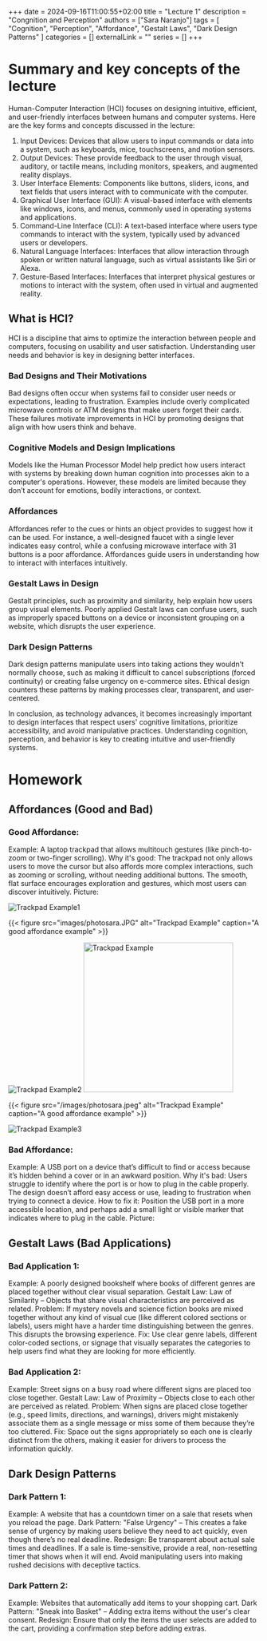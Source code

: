+++
date = 2024-09-16T11:00:55+02:00
title = "Lecture 1"
description = "Congnition and Perception"
authors = ["Sara Naranjo"]
tags = [
    "Cognition",
    "Perception",
    "Affordance",
    "Gestalt Laws",
    "Dark Design Patterns"
    ]
categories = []
externalLink = ""
series = []
+++

# Summary and key concepts of the lecture 
Human-Computer Interaction (HCI) focuses on designing intuitive, efficient, and user-friendly interfaces between humans and computer systems. Here are the key forms and concepts discussed in the lecture:

1. Input Devices:
Devices that allow users to input commands or data into a system, such as keyboards, mice, touchscreens, and motion sensors.
2. Output Devices:
These provide feedback to the user through visual, auditory, or tactile means, including monitors, speakers, and augmented reality displays.
3. User Interface Elements:
Components like buttons, sliders, icons, and text fields that users interact with to communicate with the computer.
4. Graphical User Interface (GUI):
A visual-based interface with elements like windows, icons, and menus, commonly used in operating systems and applications.
5. Command-Line Interface (CLI):
A text-based interface where users type commands to interact with the system, typically used by advanced users or developers.
6. Natural Language Interfaces:
Interfaces that allow interaction through spoken or written natural language, such as virtual assistants like Siri or Alexa.
7. Gesture-Based Interfaces:
Interfaces that interpret physical gestures or motions to interact with the system, often used in virtual and augmented reality.

## What is HCI?
HCI is a discipline that aims to optimize the interaction between people and computers, focusing on usability and user satisfaction. Understanding user needs and behavior is key in designing better interfaces.

### Bad Designs and Their Motivations
Bad designs often occur when systems fail to consider user needs or expectations, leading to frustration. Examples include overly complicated microwave controls or ATM designs that make users forget their cards. These failures motivate improvements in HCI by promoting designs that align with how users think and behave.

### Cognitive Models and Design Implications
Models like the Human Processor Model help predict how users interact with systems by breaking down human cognition into processes akin to a computer's operations. However, these models are limited because they don’t account for emotions, bodily interactions, or context.

### Affordances
Affordances refer to the cues or hints an object provides to suggest how it can be used. For instance, a well-designed faucet with a single lever indicates easy control, while a confusing microwave interface with 31 buttons is a poor affordance. Affordances guide users in understanding how to interact with interfaces intuitively.

### Gestalt Laws in Design
Gestalt principles, such as proximity and similarity, help explain how users group visual elements. Poorly applied Gestalt laws can confuse users, such as improperly spaced buttons on a device or inconsistent grouping on a website, which disrupts the user experience.

### Dark Design Patterns
Dark design patterns manipulate users into taking actions they wouldn’t normally choose, such as making it difficult to cancel subscriptions (forced continuity) or creating false urgency on e-commerce sites. Ethical design counters these patterns by making processes clear, transparent, and user-centered.

In conclusion, as technology advances, it becomes increasingly important to design interfaces that respect users' cognitive limitations, prioritize accessibility, and avoid manipulative practices. Understanding cognition, perception, and behavior is key to creating intuitive and user-friendly systems. 

# Homework 
## Affordances (Good and Bad)

### Good Affordance:
Example: A laptop trackpad that allows multitouch gestures (like pinch-to-zoom or two-finger scrolling).
Why it's good: The trackpad not only allows users to move the cursor but also affords more complex interactions, such as zooming or scrolling, without needing additional buttons. The smooth, flat surface encourages exploration and gestures, which most users can discover intuitively.
Picture: 

![Trackpad Example1](/blogVAR/static/images/trackpad.JPG)

{{< figure src="images/photosara.JPG" alt="Trackpad Example" caption="A good affordance example" >}}


<img src="images/photosara.JPG" alt="Trackpad Example2">

<img src="images/photosara.jpeg" alt="Trackpad Example" width="300">

{{< figure src="/images/photosara.jpeg" alt="Trackpad Example" caption="A good affordance example" >}}

![Trackpad Example3](https://www.google.com/search?q=usb+bad+affordance+&sca_esv=fbf738c26e1a574b&udm=2&biw=1920&bih=968&sxsrf=ADLYWIIpzB9i1cd8mc06q7pbOeOOzZY8iw%3A1728230789331&ei=hbUCZ6rwE7mmkdUPn76KoQo&ved=0ahUKEwjqxqaykfqIAxU5U6QEHR-fIqQQ4dUDCBA&uact=5&oq=usb+bad+affordance+&gs_lp=Egxnd3Mtd2l6LXNlcnAiE3VzYiBiYWQgYWZmb3JkYW5jZSBIsh1QAFj6G3ABeACQAQCYAXGgAcUIqgEEMTcuMrgBA8gBAPgBAZgCCqACvQSoAgrCAgcQIxgnGOoCwgIFEAAYgATCAgoQABiABBhDGIoFwgIHEAAYgAQYCsICBxAAGIAEGBPCAgkQABiABBgTGArCAgYQABgTGB7CAggQABgTGAUYHsICBBAAGB6YAwySBwM5LjGgB4kp&sclient=gws-wiz-serp#imgrc=bvSVWgXlu5VE3M&imgdii=kFoM-R3lsXUxMM)


### Bad Affordance:
Example: A USB port on a device that’s difficult to find or access because it’s hidden behind a cover or in an awkward position.
Why it's bad: Users struggle to identify where the port is or how to plug in the cable properly. The design doesn’t afford easy access or use, leading to frustration when trying to connect a device.
How to fix it: Position the USB port in a more accessible location, and perhaps add a small light or visible marker that indicates where to plug in the cable.
Picture: 

## Gestalt Laws (Bad Applications)
### Bad Application 1:
Example: A poorly designed bookshelf where books of different genres are placed together without clear visual separation.
Gestalt Law: Law of Similarity – Objects that share visual characteristics are perceived as related.
Problem: If mystery novels and science fiction books are mixed together without any kind of visual cue (like different colored sections or labels), users might have a harder time distinguishing between the genres. This disrupts the browsing experience.
Fix: Use clear genre labels, different color-coded sections, or signage that visually separates the categories to help users find what they are looking for more efficiently.

### Bad Application 2:
Example: Street signs on a busy road where different signs are placed too close together.
Gestalt Law: Law of Proximity – Objects close to each other are perceived as related.
Problem: When signs are placed close together (e.g., speed limits, directions, and warnings), drivers might mistakenly associate them as a single message or miss some of them because they’re too cluttered.
Fix: Space out the signs appropriately so each one is clearly distinct from the others, making it easier for drivers to process the information quickly.

## Dark Design Patterns
### Dark Pattern 1:
Example: A website that has a countdown timer on a sale that resets when you reload the page.
Dark Pattern: "False Urgency" – This creates a fake sense of urgency by making users believe they need to act quickly, even though there’s no real deadline.
Redesign: Be transparent about actual sale times and deadlines. If a sale is time-sensitive, provide a real, non-resetting timer that shows when it will end. Avoid manipulating users into making rushed decisions with deceptive tactics.
### Dark Pattern 2:
Example: Websites that automatically add items to your shopping cart.
Dark Pattern: "Sneak into Basket" – Adding extra items without the user's clear consent.
Redesign: Ensure that only the items the user selects are added to the cart, providing a confirmation step before adding extras.


